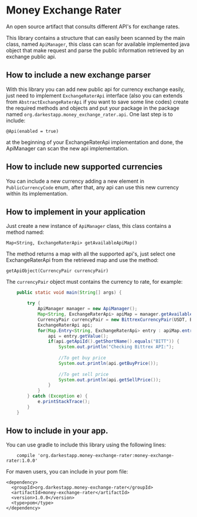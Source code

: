 # Money Exchange Rater
An open source artifact that consults different API's for exchange rates.

This library contains a structure that can easily been scanned by the main class, named ```ApiManager```, this class can scan for available implemented java object that make request and parse the public information retrieved by an exchange public api.


## How to include a new exchange parser
With this library you can add new public api for currency exchange easily, just need to implement ```ExchangeRaterApi``` interface (also you can extends from ```AbstractExchangeRaterApi``` if you want to save some line codes) create the required methods and objects and put your package in the package named ```org.darkestapp.money_exchange_rater.api```. One last step is to include:

```@Api(enabled = true)```

at the beginning of your ExchangeRaterApi implementation and done, the ApiManager can scan the new api implementation.

## How to include new supported currencies
You can include a new currency adding a new element in ```PublicCurrencyCode``` enum, after that, any api can use this new currency within its implementation.

## How to implement in your application
Just create a new instance of ```ApiManager``` class, this class contains a method named:

 ```Map<String, ExchangeRaterApi> getAvailableApiMap()```
 
The method returns a map with all the supported api's, just select one ExchangeRaterApi from the retrieved map and use the method:  
  
```getApiObject(CurrencyPair currencyPair)```

The ```currencyPair``` object must contains the currency to rate, for example:

```Java
    public static void main(String[] args) {

        try {
            ApiManager manager = new ApiManager();
            Map<String, ExchangeRaterApi> apiMap = manager.getAvailableApiMap();
            CurrencyPair currencyPair = new BittrexCurrencyPair(USDT, BTC);
            ExchangeRaterApi api;
            for(Map.Entry<String, ExchangeRaterApi> entry : apiMap.entrySet()) {
                api = entry.getValue();
                if(api.getApiId().getShortName().equals("BITT")) {
                    System.out.println("Checking Bittrex API:");
                    
                    //To get buy price
                    System.out.println(api.getBuyPrice());
                    
                    //To get sell price
                    System.out.println(api.getSellPrice());
                }
            }
        } catch (Exception e) {
            e.printStackTrace();
        }
    }
   ```

## How to include in your app.
You can use gradle to include this library using the following lines:  
  
```Gradle
    compile 'org.darkestapp.money-exchange-rater:money-exchange-rater:1.0.0'
```
For maven users, you can include in your pom file:
```Maven
<dependency>
  <groupId>org.darkestapp.money-exchange-rater</groupId>
  <artifactId>money-exchange-rater</artifactId>
  <version>1.0.0</version>
  <type>pom</type>
</dependency>
```
